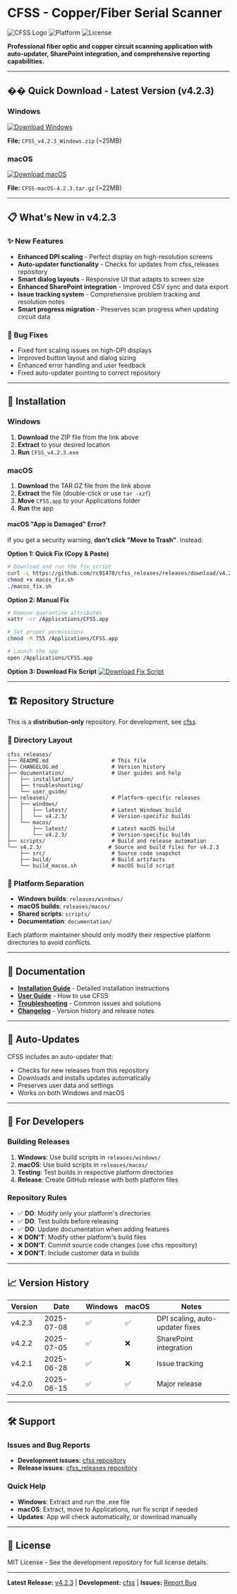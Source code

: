 # CFSS - Copper/Fiber Serial Scanner

![CFSS Logo](https://img.shields.io/badge/CFSS-v4.2.3-blue?style=for-the-badge&logo=desktop)
![Platform](https://img.shields.io/badge/Platform-Windows%20%7C%20macOS-success?style=for-the-badge)
![License](https://img.shields.io/badge/License-MIT-green?style=for-the-badge)

**Professional fiber optic and copper circuit scanning application with auto-updater, SharePoint integration, and comprehensive reporting capabilities.**

---

## �� Quick Download - Latest Version (v4.2.3)

### Windows
[![Download Windows](https://img.shields.io/badge/Download-Windows-0078D4?style=for-the-badge&logo=windows)](https://github.com/rc91470/cfss_releases/releases/download/v4.2.3/CFSS_v4.2.3_Windows.zip)

**File:** `CFSS_v4.2.3_Windows.zip` (~25MB)

### macOS
[![Download macOS](https://img.shields.io/badge/Download-macOS-000000?style=for-the-badge&logo=apple)](https://github.com/rc91470/cfss_releases/releases/download/v4.2.3/CFSS-macOS-4.2.3.tar.gz)

**File:** `CFSS-macOS-4.2.3.tar.gz` (~22MB)

---

## 📋 What's New in v4.2.3

### ✨ New Features
- **Enhanced DPI scaling** - Perfect display on high-resolution screens
- **Auto-updater functionality** - Checks for updates from cfss_releases repository
- **Smart dialog layouts** - Responsive UI that adapts to screen size
- **Enhanced SharePoint integration** - Improved CSV sync and data export
- **Issue tracking system** - Comprehensive problem tracking and resolution notes
- **Smart progress migration** - Preserves scan progress when updating circuit data

### 🔧 Bug Fixes
- Fixed font scaling issues on high-DPI displays
- Improved button layout and dialog sizing
- Enhanced error handling and user feedback
- Fixed auto-updater pointing to correct repository

---

## 📱 Installation

### Windows
1. **Download** the ZIP file from the link above
2. **Extract** to your desired location
3. **Run** `CFSS_v4.2.3.exe`

### macOS
1. **Download** the TAR.GZ file from the link above
2. **Extract** the file (double-click or use `tar -xzf`)
3. **Move** `CFSS.app` to your Applications folder
4. **Run** the app

#### macOS "App is Damaged" Error?
If you get a security warning, **don't click "Move to Trash"**. Instead:

**Option 1: Quick Fix (Copy & Paste)**
```bash
# Download and run the fix script
curl -L https://github.com/rc91470/cfss_releases/releases/download/v4.2.3/macos_fix.sh -o macos_fix.sh
chmod +x macos_fix.sh
./macos_fix.sh
```

**Option 2: Manual Fix**
```bash
# Remove quarantine attributes
xattr -cr /Applications/CFSS.app

# Set proper permissions
chmod -R 755 /Applications/CFSS.app

# Launch the app
open /Applications/CFSS.app
```

**Option 3: Download Fix Script**
[![Download Fix Script](https://img.shields.io/badge/Download-macOS%20Fix-FF6B35?style=for-the-badge&logo=apple)](https://github.com/rc91470/cfss_releases/releases/download/v4.2.3/macos_fix.sh)

---

## 🏗️ Repository Structure

This is a **distribution-only** repository. For development, see [cfss](https://github.com/rc91470/cfss).

### 📁 Directory Layout
```
cfss_releases/
├── README.md                    # This file
├── CHANGELOG.md                 # Version history
├── documentation/               # User guides and help
│   ├── installation/
│   ├── troubleshooting/
│   └── user_guide/
├── releases/                    # Platform-specific releases
│   ├── windows/
│   │   ├── latest/              # Latest Windows build
│   │   └── v4.2.3/              # Version-specific builds
│   └── macos/
│       ├── latest/              # Latest macOS build
│       └── v4.2.3/              # Version-specific builds
├── scripts/                     # Build and release automation
└── v4.2.3/                     # Source and build files for v4.2.3
    ├── src/                     # Source code snapshot
    ├── build/                   # Build artifacts
    └── build_macos.sh           # macOS build script
```

### 🔧 Platform Separation
- **Windows builds**: `releases/windows/`
- **macOS builds**: `releases/macos/`
- **Shared scripts**: `scripts/`
- **Documentation**: `documentation/`

Each platform maintainer should only modify their respective platform directories to avoid conflicts.

---

## 📖 Documentation

- **[Installation Guide](documentation/installation/)** - Detailed installation instructions
- **[User Guide](documentation/user_guide/)** - How to use CFSS
- **[Troubleshooting](documentation/troubleshooting/)** - Common issues and solutions
- **[Changelog](CHANGELOG.md)** - Version history and release notes

---

## 🔄 Auto-Updates

CFSS includes an auto-updater that:
- Checks for new releases from this repository
- Downloads and installs updates automatically
- Preserves user data and settings
- Works on both Windows and macOS

---

## 🤝 For Developers

### Building Releases
1. **Windows**: Use build scripts in `releases/windows/`
2. **macOS**: Use build scripts in `releases/macos/`
3. **Testing**: Test builds in respective platform directories
4. **Release**: Create GitHub release with both platform files

### Repository Rules
- ✅ **DO**: Modify only your platform's directories
- ✅ **DO**: Test builds before releasing
- ✅ **DO**: Update documentation when adding features
- ❌ **DON'T**: Modify other platform's build files
- ❌ **DON'T**: Commit source code changes (use cfss repository)
- ❌ **DON'T**: Include customer data in builds

---

## 📈 Version History

| Version | Date | Windows | macOS | Notes |
|---------|------|---------|-------|-------|
| v4.2.3  | 2025-07-08 | ✅ | ✅ | DPI scaling, auto-updater fixes |
| v4.2.2  | 2025-07-05 | ✅ | ❌ | SharePoint integration |
| v4.2.1  | 2025-06-28 | ✅ | ❌ | Issue tracking |
| v4.2.0  | 2025-06-15 | ✅ | ✅ | Major release |

---

## 🛠️ Support

### Issues and Bug Reports
- **Development issues**: [cfss repository](https://github.com/rc91470/cfss/issues)
- **Release issues**: [cfss_releases repository](https://github.com/rc91470/cfss_releases/issues)

### Quick Help
- **Windows**: Extract and run the .exe file
- **macOS**: Extract, move to Applications, run fix script if needed
- **Updates**: App will check automatically, or download manually

---

## 📄 License

MIT License - See the development repository for full license details.

---

**Latest Release:** [v4.2.3](https://github.com/rc91470/cfss_releases/releases/latest) | **Development:** [cfss](https://github.com/rc91470/cfss) | **Issues:** [Report Bug](https://github.com/rc91470/cfss_releases/issues)
